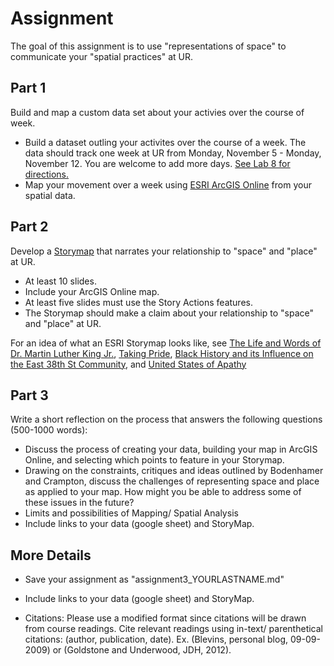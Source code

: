 
# Assignment

The goal of this assignment is to use "representations of space" to communicate your "spatial practices" at UR. 

## Part 1
Build and map a custom data set about your activies over the course of week. 
- Build a dataset outling your activites over the course of a week. 
The data should track one week at UR from Monday, November 5 - Monday, November 12. You are welcome to add more days. [See Lab 8 for directions.](https://github.com/nolauren/2018introdh/blob/master/lab08_spatialdata.md)
- Map your movement over a week using [ESRI ArcGIS Online](https://www.arcgis.com/home/index.html) from your spatial data.  

## Part 2

Develop a [Storymap](https://storymaps.arcgis.com/en/) that narrates your relationship to "space" and "place" at UR. 
- At least 10 slides. 
- Include your ArcGIS Online map.
- At least five slides must use the Story Actions features.
- The Storymap should make a claim about your relationship to "space" and "place" at UR. 

For an idea of what an ESRI Storymap looks like, see  [The Life and Words of Dr. Martin Luther King Jr.](https://storymaps.esri.com/stories/2017/mlk/), [Taking Pride](http://nyclpc.maps.arcgis.com/apps/MapJournal/index.html?appid=f56a0b10ac214b0a97f1cb7934f8ef49), [Black History and its Influence on the East 38th St Community](http://cityoflakes.maps.arcgis.com/apps/MapJournal/index.html?appid=0483fe8f48d646a8a160f8773eb4a9a9), and [United States of Apathy](https://urbanobservatory.maps.arcgis.com/apps/MapJournal/index.html?appid=95f38693320c408a87dbb33762d82e82)

## Part 3
Write a short reflection on the process that answers the following questions (500-1000 words):
- Discuss the process of creating your data, building your map in ArcGIS Online, and selecting which points to feature in your Storymap.
- Drawing on the constraints, critiques and ideas outlined by Bodenhamer and Crampton, discuss the challenges of representing space and place as applied to your map. How might you be able to address some of these issues in the future?
- Limits and possibilities of Mapping/ Spatial Analysis
- Include links to your data (google sheet) and StoryMap.


## More Details	
- Save your assignment as "assignment3_YOURLASTNAME.md"

- Include links to your data (google sheet) and StoryMap. 

- Citations: Please use a modified format since citations will be drawn from course readings. Cite relevant readings using in-text/ parenthetical citations: (author, publication, date). Ex. (Blevins, personal blog, 09-09-2009) or (Goldstone and Underwood, JDH, 2012).

